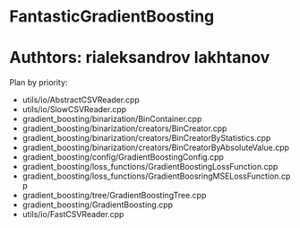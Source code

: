 # FantasticGradientBoosting
# Authtors: rialeksandrov lakhtanov

Plan by priority:
* utils/io/AbstractCSVReader.cpp    
* utils/io/SlowCSVReader.cpp
* gradient_boosting/binarization/BinContainer.cpp
* gradient_boosting/binarization/creators/BinCreator.cpp
* gradient_boosting/binarization/creators/BinCreatorByStatistics.cpp
* gradient_boosting/binarization/creators/BinCreatorByAbsoluteValue.cpp
* gradient_boosting/config/GradientBoostingConfig.cpp
* gradient_boosting/loss_functions/GradientBoostingLossFunction.cpp
* gradient_boosting/loss_functions/GradientBoosringMSELossFunction.cpp
* gradient_boosting/tree/GradientBoostingTree.cpp
* gradient_boosting/GradientBoosting.cpp
* utils/io/FastCSVReader.cpp 
